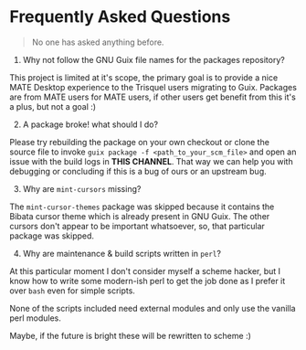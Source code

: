 # Frequently Asked Questions

> No one has asked anything before.

1. Why not follow the GNU Guix file names for the packages repository?

This project is limited at it's scope, the primary goal is to provide a nice
MATE Desktop experience to the Trisquel users migrating to Guix. Packages are
from MATE users for MATE users, if other users get benefit from this it's a
plus, but not a goal :)

2. A package broke! what should I do?

Please try rebuilding the package on your own checkout or clone the source file
to invoke `guix package -f <path_to_your_scm_file>` and open an issue with the
build logs in **THIS CHANNEL**. That way we can help you with debugging or
concluding if this is a bug of ours or an upstream bug.

3. Why are `mint-cursors` missing?

The `mint-cursor-themes` package was skipped because it contains the Bibata
cursor theme which is already present in GNU Guix. The other cursors don't
appear to be important whatsoever, so, that particular package was skipped.

4. Why are maintenance & build scripts written in `perl`?

At this particular moment I don't consider myself a scheme hacker, but I know
how to write some modern-ish perl to get the job done as I prefer it over `bash`
even for simple scripts.

None of the scripts included need external modules and only use the vanilla perl
modules.

Maybe, if the future is bright these will be rewritten to scheme :)

